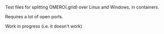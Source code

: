 Test files for splitting OMERO(.grid) over Linux and Windows, in containers.

Requires a lot of open ports.

Work in progress (i.e. it doesn't work)